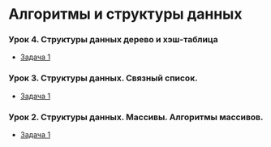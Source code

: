 # Алгоритмы и структуры данных

### Урок 4. Структуры данных дерево и хэш-таблица

* [Задача 1]()

### Урок 3. Структуры данных. Связный список.

* [Задача 1](https://github.com/PDV-geekbrains/Algorithms-and-data-structures/blob/master/task_03_01.java)

### Урок 2. Структуры данных. Массивы. Алгоритмы массивов.

* [Задача 1](https://github.com/PDV-geekbrains/Algorithms-and-data-structures/blob/master/task_02_01.java)